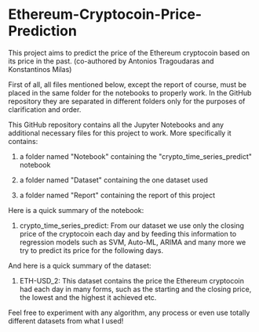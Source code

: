 # Ethereum-Cryptocoin-Price-Prediction

This project aims to predict the price of the Ethereum cryptocoin based on its price in the past. (co-authored by Antonios Tragoudaras and Konstantinos Milas)

First of all, all files mentioned below, except the report of course, must be placed in the same folder for the notebooks to properly work. In the GitHub repository they are separated in different folders only for the purposes of clarification and order.

This GitHub repository contains all the Jupyter Notebooks and any additional necessary files for this project to work. More specifically it contains:

1) a folder named "Notebook" containing the "crypto_time_series_predict" notebook

2) a folder named "Dataset" containing the one dataset used 

3) a folder named "Report" containing the report of this project

Here is a quick summary of the notebook:

1) crypto_time_series_predict: From our dataset we use only the closing price of the cryptocoin each day and by feeding this information to regression models such as SVM, Auto-ML, ARIMA and many more we try to predict its price for the following days. 

And here is a quick summary of the dataset:

1) ETH-USD_2: This dataset contains the price the Ethereum cryptocoin had each day in many forms, such as the starting and the closing price, the lowest and the highest it achieved etc.

Feel free to experiment with any algorithm, any process or even use totally different datasets from what I used!
